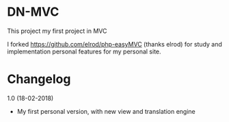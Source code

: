 DN-MVC
==============
This project my first project in MVC

I forked https://github.com/elrod/php-easyMVC (thanks elrod) for study and implementation personal features for my personal site.


Changelog
==============
1.0 (18-02-2018)
- My first personal version, with new view and translation engine

